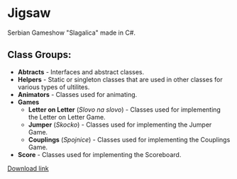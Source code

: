 # Jigsaw

Serbian Gameshow "Slagalica" made in C#.

## Class Groups:

* __Abtracts__ - Interfaces and abstract classes.
* __Helpers__ - Static or singleton classes that are used in other classes for various types of ultilites.
* __Animators__ - Classes used for animating.
* __Games__ 
  * __Letter on Letter__ (*Slovo na slovo*) - Classes used for implementing the Letter on Letter Game.
  * __Jumper__ (*Skocko*) - Classes used for implementing the Jumper Game.
  * __Couplings__ (*Spojnice*) - Classes used for implementing the Couplings Game.
* __Score__ - Classes used for implementing the Scoreboard.

[Download link](##https://www.dropbox.com/s/qqy71t3oe8awk61/Jigsaw.zip?dl=0)


